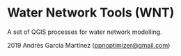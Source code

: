 # Water Network Tools (WNT)
A set of QGIS processes for water network modelling.

2019 Andrés García Martínez (ppnoptimizer@gmail.com)
